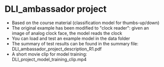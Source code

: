 # DLI_ambassador project
- Based on the course material (classification model for thumbs-up/down)
- The original example has been modified to "clock reader": given an image of analog clock face, the model reads the clock 
- You can load and test an example model in the data folder
- The summary of test results can be found in the summary file: DLI_ambassador_project_description_R1.pdf
- A short movie clip for model training: DLI_project_model_training_clip.mp4
